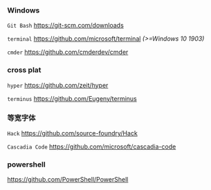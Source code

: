 ### Windows

`Git Bash` <https://git-scm.com/downloads>

`terminal` <https://github.com/microsoft/terminal> _(>=Windows 10 1903)_

`cmder` <https://github.com/cmderdev/cmder>

### cross plat

`hyper` <https://github.com/zeit/hyper>

`terminus` <https://github.com/Eugeny/terminus>

### 等宽字体

`Hack` <https://github.com/source-foundry/Hack>

`Cascadia Code` <https://github.com/microsoft/cascadia-code>

### powershell

<https://github.com/PowerShell/PowerShell>

